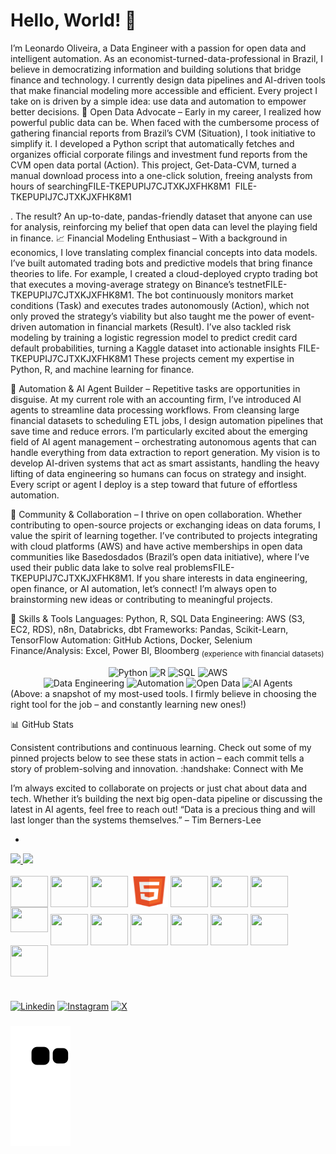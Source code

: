 # Hello, World! :wave:

I’m Leonardo Oliveira, a Data Engineer with a passion for open data and intelligent automation. As an economist-turned-data-professional in Brazil, I believe in democratizing information and building solutions that bridge finance and technology. I currently design data pipelines and AI-driven tools that make financial modeling more accessible and efficient. Every project I take on is driven by a simple idea: use data and automation to empower better decisions.
:seedling: Open Data Advocate – Early in my career, I realized how powerful public data can be. When faced with the cumbersome process of gathering financial reports from Brazil’s CVM (Situation), I took initiative to simplify it. I developed a Python script that automatically fetches and organizes official corporate filings and investment fund reports from the CVM open data portal (Action). This project, Get-Data-CVM, turned a manual download process into a one-click solution, freeing analysts from hours of searching​
FILE-TKEPUPIJ7CJTXKJXFHK8M1
​
FILE-TKEPUPIJ7CJTXKJXFHK8M1

. The result? An up-to-date, pandas-friendly dataset that anyone can use for analysis, reinforcing my belief that open data can level the playing field in finance.
:chart_with_upwards_trend: Financial Modeling Enthusiast – With a background in economics, I love translating complex financial concepts into data models. I’ve built automated trading bots and predictive models that bring finance theories to life. For example, I created a cloud-deployed crypto trading bot that executes a moving-average strategy on Binance’s testnet​
FILE-TKEPUPIJ7CJTXKJXFHK8M1. The bot continuously monitors market conditions (Task) and executes trades autonomously (Action), which not only proved the strategy’s viability but also taught me the power of event-driven automation in financial markets (Result). I’ve also tackled risk modeling by training a logistic regression model to predict credit card default probabilities, turning a Kaggle dataset into actionable insights​
FILE-TKEPUPIJ7CJTXKJXFHK8M1 These projects cement my expertise in Python, R, and machine learning for finance.

:robot: Automation & AI Agent Builder – Repetitive tasks are opportunities in disguise. At my current role with an accounting firm, I’ve introduced AI agents to streamline data processing workflows. From cleansing large financial datasets to scheduling ETL jobs, I design automation pipelines that save time and reduce errors. I’m particularly excited about the emerging field of AI agent management – orchestrating autonomous agents that can handle everything from data extraction to report generation. My vision is to develop AI-driven systems that act as smart assistants, handling the heavy lifting of data engineering so humans can focus on strategy and insight. Every script or agent I deploy is a step toward that future of effortless automation.

:handshake: Community & Collaboration – I thrive on open collaboration. Whether contributing to open-source projects or exchanging ideas on data forums, I value the spirit of learning together. I’ve contributed to projects integrating with cloud platforms (AWS) and have active memberships in open data communities like Basedosdados (Brazil’s open data initiative), where I’ve used their public data lake to solve real problems​
FILE-TKEPUPIJ7CJTXKJXFHK8M1. If you share interests in data engineering, open finance, or AI automation, let’s connect! I’m always open to brainstorming new ideas or contributing to meaningful projects.


🚀 Skills & Tools
Languages: Python, R, SQL
Data Engineering: AWS (S3, EC2, RDS), n8n, Databricks, dbt
Frameworks: Pandas, Scikit-Learn, TensorFlow
Automation: GitHub Actions, Docker, Selenium
Finance/Analysis: Excel, Power BI, Bloomberg <sub>(experience with financial datasets)</sub> <div align="center"> <!-- Icons via Shields.io or simple icons --> <img src="https://img.shields.io/badge/Python-3670A0?style=for-the-badge&logo=Python&logoColor=ffdd54" alt="Python" /> <img src="https://img.shields.io/badge/R-276DC3?style=for-the-badge&logo=R&logoColor=white" alt="R" /> <img src="https://img.shields.io/badge/SQL-336791?style=for-the-badge&logo=postgresql&logoColor=white" alt="SQL" /> <img src="https://img.shields.io/badge/AWS-232F3E?style=for-the-badge&logo=amazon-aws&logoColor=orange" alt="AWS" /> <br> <img src="https://img.shields.io/badge/Data%20Engineering-ffaa00?style=for-the-badge&logo=apache-airflow&logoColor=white" alt="Data Engineering" /> <img src="https://img.shields.io/badge/Automation-00b300?style=for-the-badge&logo=probot&logoColor=white" alt="Automation" /> <img src="https://img.shields.io/badge/Open%20Data-007EC6?style=for-the-badge&logo=databricks&logoColor=white" alt="Open Data" /> <img src="https://img.shields.io/badge/AI%20Agents-00AAFF?style=for-the-badge&logo=ai&logoColor=white" alt="AI Agents" /> </div> (Above: a snapshot of my most-used tools. I firmly believe in choosing the right tool for the job – and constantly learning new ones!)

📊 GitHub Stats
<div align="center"> 

 </div> Consistent contributions and continuous learning. Check out some of my pinned projects below to see these stats in action – each commit tells a story of problem-solving and innovation.
:handshake: Connect with Me

 I’m always excited to collaborate on projects or just chat about data and tech. Whether it’s building the next big open-data pipeline or discussing the latest in AI agents, feel free to reach out! “Data is a precious thing and will last longer than the systems themselves.” – Tim Berners-Lee <!-- Professional README crafted with inspiration from top-tier examples (Bruno Tacca, Martin Heinz, etc.), following a narrative STAR approach and highlighting core values: open data, financial modeling, automation, and AI agents. -->


- 

<div align="">
  <a href="https://github.com/leovnoliveira">
    <img height="145em" src="https://github-readme-stats.vercel.app/api?username=leovnoliveira&count_private=true&show_icons=true&theme=dracula&hide_border=false&include_all_commits=true&v=2"/>
    <img height="145em" src="https://github-readme-stats.vercel.app/api/top-langs/?username=leovnoliveira&theme=dracula&hide_border=false&&layout=compact&v=2"/>
  </a>
</div>

<div style="display: inline_block"><br>
  
  <img align="center" height="50" width="60" src="https://cdn.jsdelivr.net/gh/devicons/devicon/icons/python/python-original.svg" />

  <img align="center" height="50" width="60" src="https://cdn.jsdelivr.net/gh/devicons/devicon@latest/icons/azuresqldatabase/azuresqldatabase-original.svg" />
          
  <img align="center" height="50" width="60" src="https://cdn.jsdelivr.net/gh/devicons/devicon/icons/mysql/mysql-original-wordmark.svg" />

  <img align="center" height="50" width="60" src="https://raw.githubusercontent.com/devicons/devicon/master/icons/html5/html5-original.svg" />

  <img align="center" height="50" width="60" src="https://cdn.jsdelivr.net/gh/devicons/devicon/icons/git/git-original.svg" />

  <img align="center" height="50" width="60" src="https://cdn.jsdelivr.net/gh/devicons/devicon@latest/icons/apacheairflow/apacheairflow-original.svg" />

  <img align="center" height="50" width="60" src="https://cdn.jsdelivr.net/gh/devicons/devicon@latest/icons/amazonwebservices/amazonwebservices-original-wordmark.svg" />
          
  <img algin="center" height ="40" width="60" src="https://cdn.jsdelivr.net/gh/devicons/devicon@latest/icons/jupyter/jupyter-original.svg" />
          
  
  <img align="center" height="50" width="60" src="https://cdn.jsdelivr.net/gh/devicons/devicon@latest/icons/vscode/vscode-original.svg" />          
  
 <img align="center" height="50" width="60" src="https://cdn.jsdelivr.net/gh/devicons/devicon@latest/icons/selenium/selenium-original.svg" />

 <img align="center" height="50" width="60" src="https://cdn.jsdelivr.net/gh/devicons/devicon@latest/icons/openapi/openapi-plain.svg" />

 <img align="center" height="50" width="60" src="https://cdn.jsdelivr.net/gh/devicons/devicon@latest/icons/docker/docker-original-wordmark.svg" />

  <img align="center" height="50" width="60" src="https://cdn.jsdelivr.net/gh/devicons/devicon@latest/icons/apachespark/apachespark-original-wordmark.svg" />
              
  <img align="center" height="50" width="60" src="https://cdn.jsdelivr.net/gh/devicons/devicon@latest/icons/streamlit/streamlit-plain-wordmark.svg" />         

  <img align="center" height="50" width="60" src="https://cdn.jsdelivr.net/gh/devicons/devicon@latest/icons/azure/azure-original.svg" />    
          
  

</div>

#

[![Linkedin](https://img.shields.io/badge/LinkedIn-0077B5?style=for-the-badge&logo=linkedin&logoColor=white)](https://www.linkedin.com/in/leonardo-oliveira-334612150/)
[![Instagram](https://img.shields.io/badge/Instagram-E4405F?style=for-the-badge&logo=instagram&logoColor=white)](https://www.instagram.com/iamtheleos/)
[![X](https://img.shields.io/badge/Twitter-1DA1F2?style=for-the-badge&logo=twitter&logoColor=white)](https://twitter.com/iamtheleos)



###

 ![Snake animation](https://github.com/leovnoliveira/leovnoliveira/raw/output/github-contribution-grid-snake.svg)
